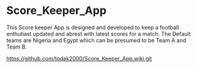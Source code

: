 # Score_Keeper_App
This Score keeper App is designed and developed to keep a football enthutiast updated and abrest with latest scores for a match. The Default teams are Nigeria and Egypt which can be presumed to be Team A and Team B.

https://github.com/todak2000/Score_Keeper_App.wiki.git
